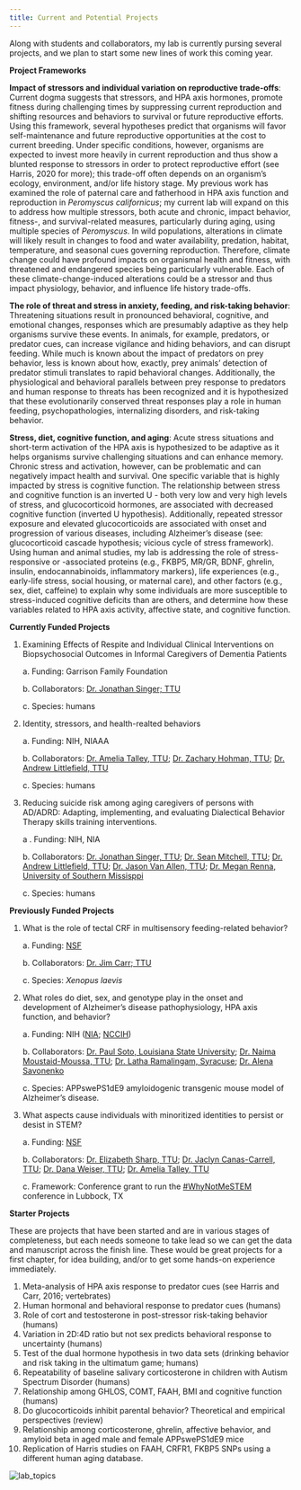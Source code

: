```yaml
---
title: Current and Potential Projects
---
```

Along with students and collaborators, my lab is currently pursing several projects, and we plan to start some new lines of work this coming year.

**Project Frameworks**

**Impact of stressors and individual variation on reproductive trade-offs**: Current dogma suggests that stressors, and HPA axis hormones, promote fitness during challenging times by suppressing current reproduction and shifting resources and behaviors to survival or future reproductive efforts. Using this framework, several hypotheses predict that organisms will favor self-maintenance and future reproductive opportunities at the cost to current breeding. Under specific conditions, however, organisms are expected to invest more heavily in current reproduction and thus show a blunted response to stressors in order to protect reproductive effort (see Harris, 2020 for more); this trade-off often depends on an organism’s ecology, environment, and/or life history stage. My previous work has examined the role of paternal care and fatherhood in HPA axis function and reproduction in *Peromyscus californicus*; my current lab will expand on this to address how multiple stressors, both acute and chronic, impact behavior, fitness-, and survival-related measures, particularly during aging, using multiple species of *Peromyscus*. In wild populations, alterations in climate will likely result in changes to food and water availability, predation, habitat, temperature, and seasonal cues governing reproduction. Therefore, climate change could have profound impacts on organismal health and fitness, with threatened and endangered species being particularly vulnerable. Each of these climate-change-induced alterations could be a stressor and thus impact physiology, behavior, and influence life history trade-offs. 

**The role of threat and stress in anxiety, feeding, and risk-taking behavior**: Threatening situations result in pronounced behavioral, cognitive, and emotional changes, responses which are presumably adaptive as they help organisms survive these events. In animals, for example, predators, or predator cues, can increase vigilance and hiding behaviors, and can disrupt feeding. While much is known about the impact of predators on prey behavior, less is known about how, exactly, prey animals’ detection of predator stimuli translates to rapid behavioral changes. Additionally, the physiological and behavioral parallels between prey response to predators and human response to threats has been recognized and it is hypothesized that these evolutionarily conserved threat responses play a role in human feeding, psychopathologies, internalizing disorders, and risk-taking behavior. 

**Stress, diet, cognitive function, and aging**: Acute stress situations and short-term activation of the HPA axis is hypothesized to be adaptive as it helps organisms survive challenging situations and can enhance memory. Chronic stress and activation, however, can be problematic and can negatively impact health and survival. One specific variable that is highly impacted by stress is cognitive function. The relationship between stress and cognitive function is an inverted U - both very low and very high levels of stress, and glucocorticoid hormones, are associated with decreased cognitive function (inverted U hypothesis). Additionally, repeated stressor exposure and elevated glucocorticoids are associated with onset and progression of various diseases, including Alzheimer’s disease (see: glucocorticoid cascade hypothesis; vicious cycle of stress framework). Using human and animal studies, my lab is addressing the role of stress-responsive or -associated proteins (e.g., FKBP5, MR/GR, BDNF, ghrelin, insulin, endocannabinoids, inflammatory markers), life experiences (e.g., early-life stress, social housing, or maternal care), and other factors (e.g., sex, diet, caffeine) to explain why some individuals are more susceptible to stress-induced cognitive deficits than are others, and determine how these variables related to HPA axis activity, affective state, and cognitive function. 


**Currently Funded Projects**
1. Examining Effects of Respite and Individual Clinical Interventions on Biopsychosocial Outcomes in Informal Caregivers of Dementia Patients
   
   a. Funding: Garrison Family Foundation

   b. Collaborators: [Dr. Jonathan Singer; TTU](https://www.depts.ttu.edu/psy/people/jsinger/)

   c. Species: humans

3. Identity, stressors, and health-realted behaviors

   a. Funding: NIH, NIAAA

   b. Collaborators: [Dr. Amelia Talley, TTU](https://www.depts.ttu.edu/psy/people/atalley/); [Dr. Zachary Hohman, TTU](https://www.depts.ttu.edu/psy/people/zhohman/); [Dr. Andrew Littlefield, TTU](https://www.depts.ttu.edu/psy/people/alittlefield/)

   c. Species: humans

4.  Reducing suicide risk among aging caregivers of persons with AD/ADRD: Adapting, implementing, and evaluating Dialectical Behavior Therapy skills training interventions.
  
    a . Funding: NIH, NIA

    b. Collaborators: [Dr. Jonathan Singer, TTU](https://www.depts.ttu.edu/psy/people/jsinger/); [Dr. Sean Mitchell, TTU](https://www.depts.ttu.edu/psy/people/smitchell/); [Dr. Andrew Littlefield, TTU](https://www.depts.ttu.edu/psy/people/alittlefield/); [Dr. Jason Van Allen, TTU](https://www.depts.ttu.edu/psy/people/jvanallen/); [Dr. Megan Renna, University of Southern Missisppi](https://usm-petlab.weebly.com/)

    c. Species: humans
    
**Previously Funded Projects**
1.	What is the role of tectal CRF in multisensory feeding-related behavior?

    a.	Funding: [NSF]( https://www.nsf.gov/awardsearch/showAward?AWD_ID=1656734&HistoricalAwards=false) 
    
    b.	Collaborators: [Dr. Jim Carr; TTU]( https://www.depts.ttu.edu/biology/people/Faculty/carrjames/)
    
    c.	Species: *Xenopus laevis* 

2.	What roles do diet, sex, and genotype play in the onset and development of Alzheimer’s disease pathophysiology, HPA axis function, and behavior?

    a.	Funding: NIH ([NIA]( https://reporter.nih.gov/search/UDXFwv0PBEaBF7tjLzgshQ/project-details/8879647); [NCCIH]( https://reporter.nih.gov/search/9vnZFixckUacguQ8Rh3uFQ/project-details/9755643))

    b.	Collaborators: [Dr. Paul Soto, Louisiana State University]( https://www.lsu.edu/hss/psychology/faculty/cognitive/soto.php); [Dr. Naima Moustaid-Moussa, TTU]( https://www.depts.ttu.edu/hs/ns/moustaid-moussa.php); [Dr. Latha Ramalingam, Syracuse]( https://falk.syr.edu/people/ramalingam-latha/); [Dr. Alena Savonenko]( https://www.hopkinsmedicine.org/research/advancements-in-research/fundamentals/profiles/alena-savonenko) 

    c.	Species: APPswePS1dE9 amyloidogenic transgenic mouse model of Alzheimer’s disease. 

3.	What aspects cause individuals with minoritized identities to persist or desist in STEM? 

    a.	Funding: [NSF](https://www.nsf.gov/awardsearch/showAward?AWD_ID=2027130)

    b.	Collaborators: [Dr. Elizabeth Sharp, TTU](https://www.depts.ttu.edu/hs/hdfs/sharp.php); [Dr. Jaclyn Canas-Carrell, TTU]( https://www.entx.ttu.edu/dr.-jaclyn-canas-carrell.html); [Dr. Dana Weiser, TTU]( https://www.depts.ttu.edu/hs/hdfs/weiser.php); [Dr. Amelia Talley, TTU]( https://www.depts.ttu.edu/psy/people/atalley/)

    c.	Framework: Conference grant to run the [#WhyNotMeSTEM](https://www.depts.ttu.edu/stem/whynotmestem/index.php) conference in Lubbock, TX

**Starter Projects**

These are projects that have been started and are in various stages of completeness, but each needs someone to take lead so we can get the data and manuscript across the finish line. These would be great projects for a first chapter, for idea building, and/or to get some hands-on experience immediately. 

1.	Meta-analysis of HPA axis response to predator cues (see Harris and Carr, 2016; vertebrates)
2.	Human hormonal and behavioral response to predator cues (humans) 
3.	Role of cort and testosterone in post-stressor risk-taking behavior (humans)
4.	Variation in 2D:4D ratio but not sex predicts behavioral response to uncertainty (humans)
5.	Test of the dual hormone hypothesis in two data sets (drinking behavior and risk taking in the ultimatum game; humans)
6.	Repeatability of baseline salivary corticosterone in children with Autism Spectrum Disorder (humans)
7.	Relationship among GHLOS, COMT, FAAH, BMI and cognitive function (humans)
8.	Do glucocorticoids inhibit parental behavior? Theoretical and empirical perspectives (review)
9.	Relationship among corticosterone, ghrelin, affective behavior, and amyloid beta in aged male and female APPswePS1dE9 mice
10.	Replication of Harris studies on FAAH, CRFR1, FKBP5 SNPs using a different human aging database. 

![lab_topics](https://user-images.githubusercontent.com/58483740/191763604-9c9d5137-bbc9-4d56-b430-6d836ab30a74.jpg)
